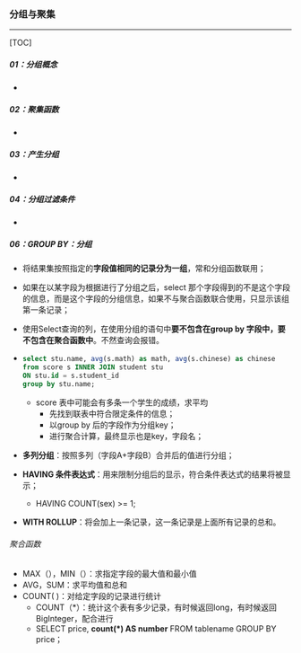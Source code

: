 ### 分组与聚集

------

[TOC]

##### 01：分组概念

- 





##### 02：聚集函数

- 

##### 03：产生分组

- 

##### 04：分组过滤条件

- 









##### 06：GROUP BY：分组

- 将结果集按照指定的**字段值相同的记录分为一组**，常和分组函数联用；

- 如果在以某字段为根据进行了分组之后，select 那个字段得到的不是这个字段的信息，而是这个字段的分组信息，如果不与聚合函数联合使用，只显示该组第一条记录；

- 使用Select查询的列，在使用分组的语句中**要不包含在group by 字段中，要不包含在聚合函数中**。不然查询会报错。

- ```sql
  select stu.name, avg(s.math) as math, avg(s.chinese) as chinese
  from score s INNER JOIN student stu
  ON stu.id = s.student_id
  group by stu.name;
  ```

  - score 表中可能会有多条一个学生的成绩，求平均
    - 先找到联表中符合限定条件的信息；
    - 以group by 后的字段作为分组key；
    - 进行聚合计算，最终显示也是key，字段名；

- **多列分组**：按照多列（字段A+字段B）合并后的值进行分组；

- **HAVING 条件表达式**：用来限制分组后的显示，符合条件表达式的结果将被显示；

  - HAVING   COUNT(sex) >= 1;

- **WITH ROLLUP**：将会加上一条记录，这一条记录是上面所有记录的总和。

###### 聚合函数

- MAX（），MIN（）：求指定字段的最大值和最小值
- AVG，SUM：求平均值和总和
- COUNT( )：对给定字段的记录进行统计 
  - COUNT（*）：统计这个表有多少记录，有时候返回long，有时候返回 BigInteger，配合进行
  - SELECT price, **count(*) AS number** FROM tablename GROUP BY price；

